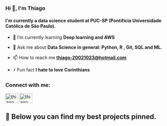 ### Hi 👋, I'm Thiago
#### I'm currently a data science student at PUC-SP (Pontifícia Universidade Católica de São Paulo).

- 🌱 I’m currently learning **Deep learning and AWS**

- 💬 Ask me about **Data Science in general: Python, R , Git, SQL and ML.**

- 📫 How to reach me **thiago-20021023@hotmail.com**

- ⚡ Fun fact **I hate to love Corinthians**

<h3 align="left">Connect with me:</h3>
<p align="left">
<a href="https://www.linkedin.com/in/thiago-carvalho-633099248/" target="blank"><img align="center" src="https://raw.githubusercontent.com/rahuldkjain/github-profile-readme-generator/master/src/images/icons/Social/linked-in-alt.svg" alt="thiago carvalho" height="30" width="40" /></a>
<a href="https://instagram.com/thiago_carvalho02_" target="blank"><img align="center" src="https://raw.githubusercontent.com/rahuldkjain/github-profile-readme-generator/master/src/images/icons/Social/instagram.svg" alt="thiago_carvalho02_" height="30" width="40" /></a>
</p>

<h2 align="left">
    🌱 Below you can find my best projects pinned.
</h2>

